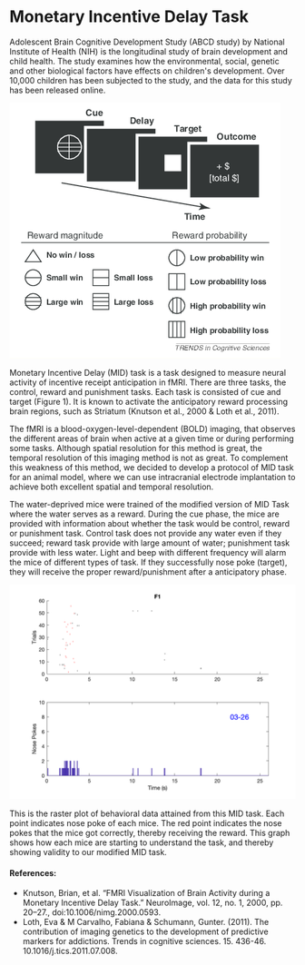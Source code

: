 # Monetary Incentive Delay Task

Adolescent Brain Cognitive Development Study (ABCD study) by National Institute of Health (NIH) is the longitudinal study of brain development and child health. The study examines how the environmental, social, genetic and other biological factors have effects on children's development. Over 10,000 children has been subjected to the study, and the data for this study has been released online. 

![Test Image 1](https://github.com/chloesjung/MID-Task/blob/main/2019-03-26/The-Monetary-Incentive-Delay-MID-task.png)

Monetary Incentive Delay (MID) task is a task designed to measure neural activity of incentive receipt anticipation in fMRI. There are three tasks, the control, reward and punishment tasks. Each task is consisted of cue and target (Figure 1). It is known to activate the anticipatory reward processing brain regions, such as Striatum (Knutson et al., 2000 & Loth et al., 2011). 

The fMRI is a blood-oxygen-level-dependent (BOLD) imaging, that observes the different areas of brain when active at a given time or during performing some tasks. Although spatial resolution for this method is great, the temporal resolution of this imaging method is not as great. To complement this weakness of this method, we decided to develop a protocol of MID task for an animal model, where we can use intracranial electrode implantation to achieve both excellent spatial and temporal resolution. 

The water-deprived mice were trained of the modified version of MID Task where the water serves as a reward. During the cue phase, the mice are provided with information about whether the task would be control, reward or punishment task. Control task does not provide any water even if they succeed; reward task provide with large amount of water; punishment task provide with less water.  Light and beep with different frequency will alarm the mice of different types of task. If they successfully nose poke (target), they will receive the proper reward/punishment after a anticipatory phase. 

![Test Image 2](https://github.com/chloesjung/MID-Task/blob/main/2019-03-26/F1%202019-03-26.png)

This is the raster plot of behavioral data attained from this MID task. Each point indicates nose poke of each mice. The red point indicates the nose pokes that the mice got correctly, thereby receiving the reward. This graph shows how each mice are starting to understand the task, and thereby showing validity to our modified MID task. 

#### References:
- Knutson, Brian, et al. “FMRI Visualization of Brain Activity during a Monetary Incentive Delay Task.” NeuroImage, vol. 12, no. 1, 2000, pp. 20–27., doi:10.1006/nimg.2000.0593. 
- Loth, Eva & M Carvalho, Fabiana & Schumann, Gunter. (2011). The contribution of imaging genetics to the development of predictive markers for addictions. Trends in cognitive sciences. 15. 436-46. 10.1016/j.tics.2011.07.008. 
